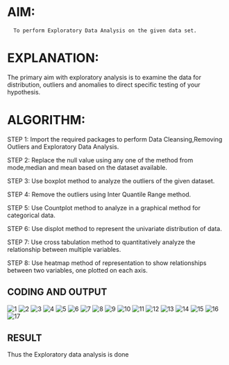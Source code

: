 
# AIM:
      To perform Exploratory Data Analysis on the given data set.
      
# EXPLANATION:
  The primary aim with exploratory analysis is to examine the data for distribution, outliers and anomalies to direct specific testing of your hypothesis.
  
# ALGORITHM:
STEP 1: Import the required packages to perform Data Cleansing,Removing Outliers and Exploratory Data Analysis.

STEP 2: Replace the null value using any one of the method from mode,median and mean based on the dataset available.

STEP 3: Use boxplot method to analyze the outliers of the given dataset.

STEP 4: Remove the outliers using Inter Quantile Range method.

STEP 5: Use Countplot method to analyze in a graphical method for categorical data.

STEP 6: Use displot method to represent the univariate distribution of data.

STEP 7: Use cross tabulation method to quantitatively analyze the relationship between multiple variables.

STEP 8: Use heatmap method of representation to show relationships between two variables, one plotted on each axis.

## CODING AND OUTPUT
![1](https://github.com/user-attachments/assets/c0e330c7-6749-4a05-92fc-fe2a0dbf34ad)
![2](https://github.com/user-attachments/assets/4a5d8a25-288d-43b7-be57-1a1401eb3303)
![3](https://github.com/user-attachments/assets/19eb5a3c-c9dc-4aac-85a3-194013d9fbef)
![4](https://github.com/user-attachments/assets/4579e0c0-78e2-412a-b582-ea88ac2f30b2)
![5](https://github.com/user-attachments/assets/74bc39ba-3ded-4def-b8b2-2f137d5531d2)
![6](https://github.com/user-attachments/assets/275cebef-1f39-4022-9a4c-c0bc0fbc9555)
![7](https://github.com/user-attachments/assets/88f5f15e-c6a5-4917-8a6b-b11b91afb8c6)
![8](https://github.com/user-attachments/assets/2f72c2db-2b49-4448-bc2c-8effe083d5c4)
![9](https://github.com/user-attachments/assets/658a5d61-df3b-4bf1-8238-21b573b991d8)
![10](https://github.com/user-attachments/assets/ae8cdeed-5a93-480b-b09c-70522acd326f)
![11](https://github.com/user-attachments/assets/8558f6be-2aab-4f96-8ee4-53a3414bc7c7)
![12](https://github.com/user-attachments/assets/7acd62fd-5510-482c-8760-6d5c33eb0647)
![13](https://github.com/user-attachments/assets/ccef3409-5249-47de-b54c-b97daacd2a49)
![14](https://github.com/user-attachments/assets/8ce3837a-84b5-4d00-bb3b-2aec60530921)
![15](https://github.com/user-attachments/assets/6232599b-f72b-400f-8bbb-b48fc8de2a7e)
![16](https://github.com/user-attachments/assets/4aef15f0-59c8-425d-a7e5-83c41135b56c)
![17](https://github.com/user-attachments/assets/cde450fc-ff34-4dfc-b1f9-267ba8072c89)
## RESULT
Thus the Exploratory data analysis is done

